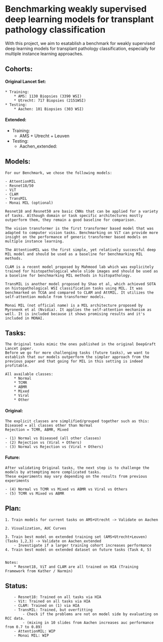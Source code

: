 #   Benchmarking weakly supervised deep learning models for transplant pathology classification

With this project, we aim to esatablish a benchmark for weakly supervised deep learning models for transplant pathology classification, especially for multiple instance learning approaches. 


## Cohorts:

#### Original Lancet Set:

    * Training:
        * AMS: 1130 Biopsies (3390 WSI)
        * Utrecht: 717 Biopsies (2151WSI)
    * Testing:
        * Aachen: 101 Biopsies (303 WSI)


#### Extended:

* Training:
  * AMS + Utrecht + Leuven
* Testing:
  * Aachen_extended:

## Models:

    For our Benchmark, we chose the following models: 

    - AttentionMIL
    - Resnet18/50
    - ViT
    - CLAM
    - TransMIL
    - Monai MIL (optional)

    Resnet18 and Resnet50 are basic CNNs that can be applied for a variety of tasks. Although domain or task specific architectures mostly outperform them, they remain a good baseline for comparison. 

    The vision transformer is the first transformer based model that was adapted to computer vision tasks. Benchmarking on ViT can provide more insight on the performance of generic transformer based models on multiple instance learning. 

    The AttentionMIL was the first simple, yet relatively successful deep MIL model and should be used as a baseline for benchmarking MIL methods. 

    CLAM is a recent model proposed by Mahmood lab which was explicitely trained for histopathological whole slide images and should be used as a baseline for benchmarking MIL methods in histopathology. 

    TransMIL is another model proposed by Shao et al, which achieved SOTA on histopathological WSI classification tasks using MIL. It was benchmarked on TCGA and compared to CLAM and AttMIL. It utilizes the self-attention module from transformer models.

    Monai MIL (not official name) is a MIL architecture proposed by Myronenk et al (Nvidia). It applies the self-attention mechanism as well. It is included because it shows promising results and it's included in MONAI. 

## Tasks:

    The Original tasks mimic the ones published in the original DeepGraft Lancet paper. 
    Before we go for more challenging tasks (future tasks), we want to establish that our models outperform the simpler approach from the previous paper and that going for MIL in this setting is indeed profitable. 

    All available classes: 
        * Normal
        * TCMR
        * ABMR
        * Mixed
        * Viral
        * Other

#### Original:

    The explicit classes are simplified/grouped together such as this: 
    Diseased = all classes other than Normal 
    Rejection = TCMR, ABMR, Mixed 

    - (1) Normal vs Diseased (all other classes)
    - (2) Rejection vs (Viral + Others)
    - (3) Normal vs Rejection vs (Viral + Others)

#### Future:

    After validating Original tasks, the next step is to challenge the models by attempting more complicated tasks. 
    These experiments may vary depending on the results from previous experiments

    - (4) Normal vs TCMR vs Mixed vs ABMR vs Viral vs Others
    - (5) TCMR vs Mixed vs ABMR

## Plan:

    1. Train models for current tasks on AMS+Utrecht -> Validate on Aachen

    2. Visualization, AUC Curves

    3. Train best model on extended training set (AMS+Utrecht+Leuven) (Tasks 1,2,3) -> Validate on Aachen_extended
        - Investigate if a larger training cohort increases performance
    4. Train best model on extended dataset on future tasks (Task 4, 5)


    Notes: 
        * Resnet18, ViT and CLAM are all trained on HIA (Training Framework from Kather / Narmin)
    

## Status: 

        - Resnet18: Trained on all tasks via HIA  
        - Vit: Trained on all tasks via HIA 
        - CLAM: Trained on (1) via HIA 
        - TransMIL: Trained, but overfitting
            - Check if the problems are not on model side by evaluating on RCC data. 
            - (mixing in 10 slides from Aachen increases auc performance from 0.7 to 0.89)
        - AttentionMIL: WIP
        - Monai MIL: WIP
